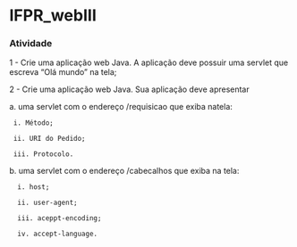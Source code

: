 # IFPR_webIII

### Atividade 
1 - Crie uma aplicação web Java. A aplicação deve possuir uma servlet que escreva “Olá mundo” na tela;

2 - Crie uma aplicação web Java. Sua aplicação deve apresentar

   a. uma servlet com o endereço /requisicao que exiba natela:
  
     i. Método;
     
     ii. URI do Pedido;
     
     iii. Protocolo.
    
   b. uma servlet com o endereço /cabecalhos que exiba na tela:
  
      i. host;
      
      ii. user-agent;
      
      iii. aceppt-encoding;
      
      iv. accept-language.
